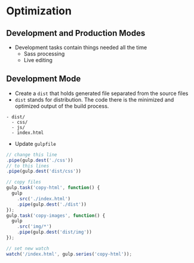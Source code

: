 # Optimization

## Development and Production Modes
- Development tasks contain things needed all the time
  - Sass processing
  - Live editing

## Development Mode
- Create a `dist` that holds generated file separated from the source files
- `dist` stands for distribution. The code there is the minimized and optimized output of the build process.

```
- dist/
  - css/
  - js/
  - index.html
```
 
 - Update `gulpfile`

```js
// change this line
.pipe(gulp.dest('./css'))
// to this lines
.pipe(gulp.dest('dist/css'))

// copy files
gulp.task('copy-html', function() {
  gulp
    .src('./index.html')
    .pipe(gulp.dest('./dist'))
});
gulp.task('copy-images', function() {
  gulp
    .src('img/*')
    .pipe(gulp.dest('dist/img'))
});

// set new watch
watch('/index.html', gulp.series('copy-html'));
```
